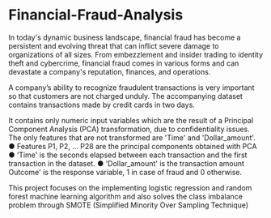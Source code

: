 # Financial-Fraud-Analysis

In today's dynamic business landscape, financial fraud has become a persistent and evolving threat that can inflict severe damage to organizations of all sizes. From embezzlement and insider trading to identity theft and cybercrime, financial fraud comes in various forms and can devastate a company's reputation, finances, and operations.

A company’s ability to recognize fraudulent transactions is very important so that
customers are not charged unduly. The accompanying dataset contains transactions
made by credit cards in two days. 

It contains only numeric input variables which are the
result of a Principal Component Analysis (PCA) transformation, due to confidentiality
issues. The only features that are not transformed are 'Time' and 'Dollar_amount'.
● Features P1, P2, ... P28 are the principal components obtained with PCA
● ‘Time' is the seconds elapsed between each transaction and the first transaction
in the dataset.
● 'Dollar_amount' is the transaction amount
Outcome' is the response variable, 1 in case of fraud and 0 otherwise.

This project focuses on the implementing logistic regression and random forest machine learning algorithm and also solves the class imbalance problem through SMOTE (Simplified Minority Over Sampling Technique)
